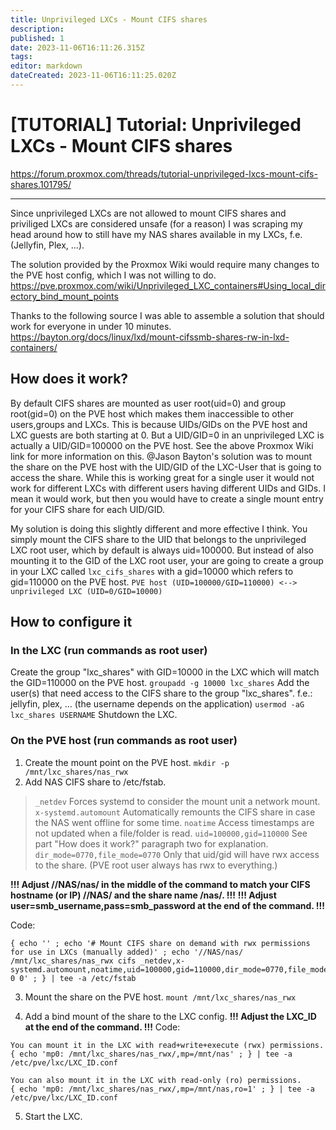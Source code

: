```yaml
---
title: Unprivileged LXCs - Mount CIFS shares
description: 
published: 1
date: 2023-11-06T16:11:26.315Z
tags: 
editor: markdown
dateCreated: 2023-11-06T16:11:25.020Z
---
```


# [TUTORIAL] Tutorial: Unprivileged LXCs - Mount CIFS shares

https://forum.proxmox.com/threads/tutorial-unprivileged-lxcs-mount-cifs-shares.101795/

---


Since unprivileged LXCs are not allowed to mount CIFS shares and priviliged LXCs are considered unsafe (for a reason) I was scraping my head around how to still have my NAS shares available in my LXCs, f.e. (Jellyfin, Plex, ...).

The solution provided by the Proxmox Wiki would require many changes to the PVE host config, which I was not willing to do.
https://pve.proxmox.com/wiki/Unprivileged_LXC_containers#Using_local_directory_bind_mount_points

Thanks to the following source I was able to assemble a solution that should work for everyone in under 10 minutes.
https://bayton.org/docs/linux/lxd/mount-cifssmb-shares-rw-in-lxd-containers/


## How does it work?
By default CIFS shares are mounted as user root(uid=0) and group root(gid=0) on the PVE host which makes them inaccessible to other users,groups and LXCs.
This is because UIDs/GIDs on the PVE host and LXC guests are both starting at 0. But a UID/GID=0 in an unprivileged LXC is actually a UID/GID=100000 on the PVE host. See the above Proxmox Wiki link for more information on this.
@Jason Bayton's solution was to mount the share on the PVE host with the UID/GID of the LXC-User that is going to access the share. While this is working great for a single user it would not work for different LXCs with different users having different UIDs and GIDs. I mean it would work, but then you would have to create a single mount entry for your CIFS share for each UID/GID.

My solution is doing this slightly different and more effective I think.
You simply mount the CIFS share to the UID that belongs to the unprivileged LXC root user, which by default is always uid=100000.
But instead of also mounting it to the GID of the LXC root user, your are going to create a group in your LXC called `lxc_cifs_shares` with a gid=10000 which refers to gid=110000 on the PVE host.
`PVE host (UID=100000/GID=110000) <--> unprivileged LXC (UID=0/GID=10000)`


## How to configure it

### In the LXC (run commands as root user)

Create the group "lxc_shares" with GID=10000 in the LXC which will match the GID=110000 on the PVE host.
`groupadd -g 10000 lxc_shares`
Add the user(s) that need access to the CIFS share to the group "lxc_shares".
f.e.: jellyfin, plex, ... (the username depends on the application)
`usermod -aG lxc_shares USERNAME`
Shutdown the LXC.

### On the PVE host (run commands as root user)

1. Create the mount point on the PVE host.
    `mkdir -p /mnt/lxc_shares/nas_rwx`
2. Add NAS CIFS share to /etc/fstab.
> `_netdev` Forces systemd to consider the mount unit a network mount.
> `x-systemd.automount` Automatically remounts the CIFS share in case the NAS went offline for some time.
> `noatime` Access timestamps are not updated when a file/folder is read.
> `uid=100000,gid=110000` See part "How does it work?" paragraph two for explanation.
> `dir_mode=0770,file_mode=0770` Only that uid/gid will have rwx access to the share. (PVE root user always has rwx to everything.)

**!!! Adjust //NAS/nas/ in the middle of the command to match your CIFS hostname (or IP) //NAS/ and the share name /nas/. !!!**
**!!! Adjust user=smb_username,pass=smb_password at the end of the command. !!!**

Code: 
```
{ echo '' ; echo '# Mount CIFS share on demand with rwx permissions for use in LXCs (manually added)' ; echo '//NAS/nas/ /mnt/lxc_shares/nas_rwx cifs _netdev,x-systemd.automount,noatime,uid=100000,gid=110000,dir_mode=0770,file_mode=0770,user=smb_username,pass=smb_password 0 0' ; } | tee -a /etc/fstab
```

3. Mount the share on the PVE host.
`mount /mnt/lxc_shares/nas_rwx`

4. Add a bind mount of the share to the LXC config.
**!!! Adjust the LXC_ID at the end of the command. !!!** 
Code:
```
You can mount it in the LXC with read+write+execute (rwx) permissions.
{ echo 'mp0: /mnt/lxc_shares/nas_rwx/,mp=/mnt/nas' ; } | tee -a /etc/pve/lxc/LXC_ID.conf

You can also mount it in the LXC with read-only (ro) permissions.
{ echo 'mp0: /mnt/lxc_shares/nas_rwx/,mp=/mnt/nas,ro=1' ; } | tee -a /etc/pve/lxc/LXC_ID.conf
```

5. Start the LXC.




